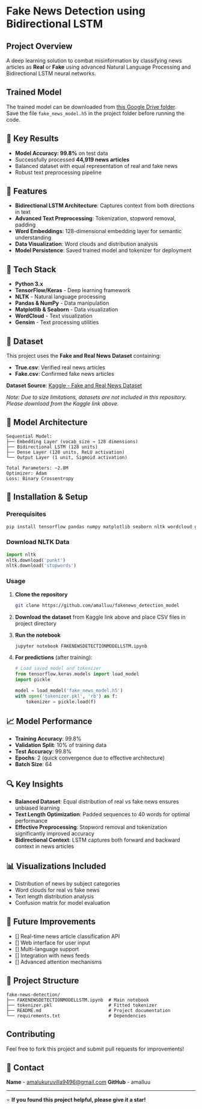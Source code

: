 #  Fake News Detection using Bidirectional LSTM

##  Project Overview
A deep learning solution to combat misinformation by classifying news articles as **Real** or **Fake** using advanced Natural Language Processing and Bidirectional LSTM neural networks.

## Trained Model

The trained model can be downloaded from [this Google Drive folder](https://drive.google.com/drive/folders/1RZs_mJD-qQvaRKQswSIMRpaIVqoEddJM).  
Save the file `fake_news_model.h5` in the project folder before running the code.


## 🎯 Key Results
- **Model Accuracy: 99.8%** on test data
- Successfully processed **44,919 news articles**
- Balanced dataset with equal representation of real and fake news
- Robust text preprocessing pipeline

## 🎯 Features
- **Bidirectional LSTM Architecture**: Captures context from both directions in text
- **Advanced Text Preprocessing**: Tokenization, stopword removal, padding
- **Word Embeddings**: 128-dimensional embedding layer for semantic understanding
- **Data Visualization**: Word clouds and distribution analysis
- **Model Persistence**: Saved trained model and tokenizer for deployment

## 🎯 Tech Stack
- **Python 3.x**
- **TensorFlow/Keras** - Deep learning framework
- **NLTK** - Natural language processing
- **Pandas & NumPy** - Data manipulation
- **Matplotlib & Seaborn** - Data visualization
- **WordCloud** - Text visualization
- **Gensim** - Text processing utilities

## 📁 Dataset
This project uses the **Fake and Real News Dataset** containing:
- **True.csv**: Verified real news articles
- **Fake.csv**: Confirmed fake news articles

**Dataset Source**: [Kaggle - Fake and Real News Dataset](https://www.kaggle.com/datasets/clmentbisaillon/fake-and-real-news-dataset)

*Note: Due to size limitations, datasets are not included in this repository. Please download from the Kaggle link above.*

## 🎯 Model Architecture
```
Sequential Model:
├── Embedding Layer (vocab_size → 128 dimensions)
├── Bidirectional LSTM (128 units)
├── Dense Layer (128 units, ReLU activation)
└── Output Layer (1 unit, Sigmoid activation)

Total Parameters: ~2.8M
Optimizer: Adam
Loss: Binary Crossentropy
```

## 🎯 Installation & Setup

### Prerequisites
```bash
pip install tensorflow pandas numpy matplotlib seaborn nltk wordcloud gensim scikit-learn plotly
```

### Download NLTK Data
```python
import nltk
nltk.download('punkt')
nltk.download('stopwords')
```

### Usage
1. **Clone the repository**
   ```bash
   git clone https://github.com/amalluu/fakenews_detection_model
   ```

2. **Download the dataset** from Kaggle link above and place CSV files in project directory

3. **Run the notebook**
   ```bash
   jupyter notebook FAKENEWSDETECTIONMODELLSTM.ipynb
   ```

4. **For predictions** (after training):
   ```python
   # Load saved model and tokenizer
   from tensorflow.keras.models import load_model
   import pickle
   
   model = load_model('fake_news_model.h5')
   with open('tokenizer.pkl', 'rb') as f:
       tokenizer = pickle.load(f)
   ```

## 📈 Model Performance
- **Training Accuracy**: 99.8%
- **Validation Split**: 10% of training data
- **Test Accuracy**: 99.8%
- **Epochs**: 2 (quick convergence due to effective architecture)
- **Batch Size**: 64


## 🔍 Key Insights
- **Balanced Dataset**: Equal distribution of real vs fake news ensures unbiased learning
- **Text Length Optimization**: Padded sequences to 40 words for optimal performance
- **Effective Preprocessing**: Stopword removal and tokenization significantly improved accuracy
- **Bidirectional Context**: LSTM captures both forward and backward context in news articles

## 📊 Visualizations Included
- Distribution of news by subject categories
- Word clouds for real vs fake news
- Text length distribution analysis
- Confusion matrix for model evaluation

## 🚀 Future Improvements
- [] Real-time news article classification API
- [] Web interface for user input
- [] Multi-language support
- [] Integration with news feeds
- [] Advanced attention mechanisms

## 📝 Project Structure
```
fake-news-detection/
├── FAKENEWSDETECTIONMODELLSTM.ipynb  # Main notebook
├── tokenizer.pkl                     # Fitted tokenizer
├── README.md                         # Project documentation
└── requirements.txt                  # Dependencies
```

##  Contributing
Feel free to fork this project and submit pull requests for improvements!

## 📧 Contact
**Name** - amalukuruvilla9496@gmail.com
**GitHub** - amalluu

---
⭐ **If you found this project helpful, please give it a star!**
